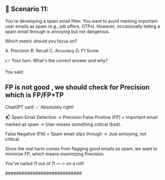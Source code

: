 ## 🔢 Scenario 11:
You're developing a spam email filter. You want to avoid marking important user emails as spam (e.g., job offers, OTPs). However, occasionally letting a spam email through is annoying but not dangerous.

Which metric should you focus on?

A. Precision
B. Recall
C. Accuracy
D. F1 Score

👉 Your turn: What's the correct answer and why?

You said:
## FP is not good , we should check for Precision which is FP/FP+TP
ChatGPT said:
✅ Absolutely right!

📬 Spam Email Detection → Precision
False Positive (FP) = Important email marked as spam → User misses something critical (bad).

False Negative (FN) = Spam email slips through → Just annoying, not critical.

Since the real harm comes from flagging good emails as spam, we want to minimize FP, which means maximizing Precision.

You’ve nailed 11 out of 11 — 🔥 on a roll!

############################